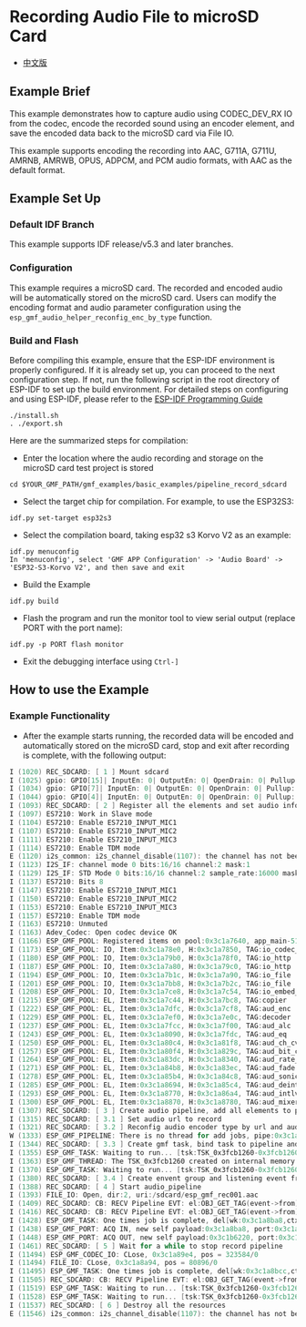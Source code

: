 
# Recording Audio File to microSD Card

- [中文版](./README_CN.md)

## Example Brief

This example demonstrates how to capture audio using CODEC_DEV_RX IO from the codec, encode the recorded sound using an encoder element, and save the encoded data back to the microSD card via File IO.

This example supports encoding the recording into AAC, G711A, G711U, AMRNB, AMRWB, OPUS, ADPCM, and PCM audio formats, with AAC as the default format.

## Example Set Up

### Default IDF Branch

This example supports IDF release/v5.3 and later branches.

### Configuration

This example requires a microSD card. The recorded and encoded audio will be automatically stored on the microSD card. Users can modify the encoding format and audio parameter configuration using the `esp_gmf_audio_helper_reconfig_enc_by_type` function.

### Build and Flash

Before compiling this example, ensure that the ESP-IDF environment is properly configured. If it is already set up, you can proceed to the next configuration step. If not, run the following script in the root directory of ESP-IDF to set up the build environment. For detailed steps on configuring and using ESP-IDF, please refer to the [ESP-IDF Programming Guide](https://docs.espressif.com/projects/esp-idf/en/latest/esp32s3/index.html)

```
./install.sh
. ./export.sh
```

Here are the summarized steps for compilation:

- Enter the location where the audio recording and storage on the microSD card test project is stored

```
cd $YOUR_GMF_PATH/gmf_examples/basic_examples/pipeline_record_sdcard
```

- Select the target chip for compilation. For example, to use the ESP32S3:

```
idf.py set-target esp32s3
```
- Select the compilation board, taking esp32 s3 Korvo V2 as an example:

```
idf.py menuconfig
In 'menuconfig', select 'GMF APP Configuration' -> 'Audio Board' -> 'ESP32-S3-Korvo V2', and then save and exit
```

- Build the Example

```
idf.py build
```

- Flash the program and run the monitor tool to view serial output (replace PORT with the port name):

```
idf.py -p PORT flash monitor
```

- Exit the debugging interface using ``Ctrl-]``

## How to use the Example

### Example Functionality

- After the example starts running, the recorded data will be encoded and automatically stored on the microSD card, stop and exit after recording is complete, with the following output:

```c
I (1020) REC_SDCARD: [ 1 ] Mount sdcard
I (1025) gpio: GPIO[15]| InputEn: 0| OutputEn: 0| OpenDrain: 0| Pullup: 1| Pulldown: 0| Intr:0
I (1034) gpio: GPIO[7]| InputEn: 0| OutputEn: 0| OpenDrain: 0| Pullup: 1| Pulldown: 0| Intr:0
I (1044) gpio: GPIO[4]| InputEn: 0| OutputEn: 0| OpenDrain: 0| Pullup: 1| Pulldown: 0| Intr:0
I (1093) REC_SDCARD: [ 2 ] Register all the elements and set audio information to record codec device
I (1097) ES7210: Work in Slave mode
I (1104) ES7210: Enable ES7210_INPUT_MIC1
I (1107) ES7210: Enable ES7210_INPUT_MIC2
I (1111) ES7210: Enable ES7210_INPUT_MIC3
I (1114) ES7210: Enable TDM mode
E (1120) i2s_common: i2s_channel_disable(1107): the channel has not been enabled yet
I (1123) I2S_IF: channel mode 0 bits:16/16 channel:2 mask:1
I (1129) I2S_IF: STD Mode 0 bits:16/16 channel:2 sample_rate:16000 mask:1
I (1137) ES7210: Bits 8
I (1147) ES7210: Enable ES7210_INPUT_MIC1
I (1150) ES7210: Enable ES7210_INPUT_MIC2
I (1153) ES7210: Enable ES7210_INPUT_MIC3
I (1157) ES7210: Enable TDM mode
I (1163) ES7210: Unmuted
I (1163) Adev_Codec: Open codec device OK
I (1166) ESP_GMF_POOL: Registered items on pool:0x3c1a7640, app_main-51
I (1173) ESP_GMF_POOL: IO, Item:0x3c1a78e0, H:0x3c1a7850, TAG:io_codec_dev
I (1180) ESP_GMF_POOL: IO, Item:0x3c1a79b0, H:0x3c1a78f0, TAG:io_http
I (1187) ESP_GMF_POOL: IO, Item:0x3c1a7a80, H:0x3c1a79c0, TAG:io_http
I (1194) ESP_GMF_POOL: IO, Item:0x3c1a7b1c, H:0x3c1a7a90, TAG:io_file
I (1201) ESP_GMF_POOL: IO, Item:0x3c1a7bb8, H:0x3c1a7b2c, TAG:io_file
I (1208) ESP_GMF_POOL: IO, Item:0x3c1a7ce8, H:0x3c1a7c54, TAG:io_embed_flash
I (1215) ESP_GMF_POOL: EL, Item:0x3c1a7c44, H:0x3c1a7bc8, TAG:copier
I (1222) ESP_GMF_POOL: EL, Item:0x3c1a7dfc, H:0x3c1a7cf8, TAG:aud_enc
I (1229) ESP_GMF_POOL: EL, Item:0x3c1a7ef0, H:0x3c1a7e0c, TAG:decoder
I (1237) ESP_GMF_POOL: EL, Item:0x3c1a7fcc, H:0x3c1a7f00, TAG:aud_alc
I (1243) ESP_GMF_POOL: EL, Item:0x3c1a8090, H:0x3c1a7fdc, TAG:aud_eq
I (1250) ESP_GMF_POOL: EL, Item:0x3c1a80c4, H:0x3c1a81f8, TAG:aud_ch_cvt
I (1257) ESP_GMF_POOL: EL, Item:0x3c1a80f4, H:0x3c1a829c, TAG:aud_bit_cvt
I (1264) ESP_GMF_POOL: EL, Item:0x3c1a83dc, H:0x3c1a8340, TAG:aud_rate_cvt
I (1271) ESP_GMF_POOL: EL, Item:0x3c1a84b8, H:0x3c1a83ec, TAG:aud_fade
I (1278) ESP_GMF_POOL: EL, Item:0x3c1a85b4, H:0x3c1a84c8, TAG:aud_sonic
I (1285) ESP_GMF_POOL: EL, Item:0x3c1a8694, H:0x3c1a85c4, TAG:aud_deintlv
I (1293) ESP_GMF_POOL: EL, Item:0x3c1a8770, H:0x3c1a86a4, TAG:aud_intlv
I (1300) ESP_GMF_POOL: EL, Item:0x3c1a8870, H:0x3c1a8780, TAG:aud_mixer
I (1307) REC_SDCARD: [ 3 ] Create audio pipeline, add all elements to pipeline
I (1315) REC_SDCARD: [ 3.1 ] Set audio url to record
I (1321) REC_SDCARD: [ 3.2 ] Reconfig audio encoder type by url and audio information and report information to the record pipeline
W (1333) ESP_GMF_PIPELINE: There is no thread for add jobs, pipe:0x3c1a8880, tsk:0x0, [el:aud_enc-0x3c1a88b8]
I (1344) REC_SDCARD: [ 3.3 ] Create gmf task, bind task to pipeline and load linked element jobs to the bind task
I (1355) ESP_GMF_TASK: Waiting to run... [tsk:TSK_0x3fcb1260-0x3fcb1260, wk:0x0, run:0]
I (1363) ESP_GMF_THREAD: The TSK_0x3fcb1260 created on internal memory
I (1370) ESP_GMF_TASK: Waiting to run... [tsk:TSK_0x3fcb1260-0x3fcb1260, wk:0x3c1a8ba8, run:0]
I (1380) REC_SDCARD: [ 3.4 ] Create envent group and listening event from pipeline
I (1388) REC_SDCARD: [ 4 ] Start audio_pipeline
I (1393) FILE_IO: Open, dir:2, uri:/sdcard/esp_gmf_rec001.aac
I (1409) REC_SDCARD: CB: RECV Pipeline EVT: el:OBJ_GET_TAG(event->from)-0x3c1a8880, type:8192, sub:ESP_GMF_EVENT_STATE_OPENING, payload:0x0, size:0,0x0
I (1416) REC_SDCARD: CB: RECV Pipeline EVT: el:OBJ_GET_TAG(event->from)-0x3c1a88b8, type:8192, sub:ESP_GMF_EVENT_STATE_RUNNING, payload:0x0, size:0,0x0
I (1428) ESP_GMF_TASK: One times job is complete, del[wk:0x3c1a8ba8,ctx:0x3c1a88b8, label:encoder_open]
I (1438) ESP_GMF_PORT: ACQ IN, new self payload:0x3c1a8ba8, port:0x3c1a8a50, el:0x3c1a88b8-aud_enc
I (1448) ESP_GMF_PORT: ACQ OUT, new self payload:0x3c1b6220, port:0x3c1a8b20, el:0x3c1a88b8-aud_enc
I (1461) REC_SDCARD: [ 5 ] Wait for a while to stop record pipeline
I (11494) ESP_GMF_CODEC_IO: CLose, 0x3c1a89e4, pos = 323584/0
I (11494) FILE_IO: CLose, 0x3c1a8a94, pos = 80896/0
I (11495) ESP_GMF_TASK: One times job is complete, del[wk:0x3c1a8bcc,ctx:0x3c1a88b8, label:encoder_close]
I (11505) REC_SDCARD: CB: RECV Pipeline EVT: el:OBJ_GET_TAG(event->from)-0x3c1a8880, type:8192, sub:ESP_GMF_EVENT_STATE_STOPPED, payload:0x0, size:0,0x0
I (11519) ESP_GMF_TASK: Waiting to run... [tsk:TSK_0x3fcb1260-0x3fcb1260, wk:0x0, run:0]
I (11528) ESP_GMF_TASK: Waiting to run... [tsk:TSK_0x3fcb1260-0x3fcb1260, wk:0x0, run:0]
I (11537) REC_SDCARD: [ 6 ] Destroy all the resources
E (11546) i2s_common: i2s_channel_disable(1107): the channel has not been enabled yet
```
